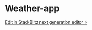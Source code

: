 # Weather-app

[Edit in StackBlitz next generation editor ⚡️](https://stackblitz.com/~/github.com/vipul156/Weather-app)